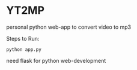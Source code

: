 # YT2MP
personal python web-app to convert video to mp3

Steps to Run:
```
python app.py
```
need flask for python web-development
